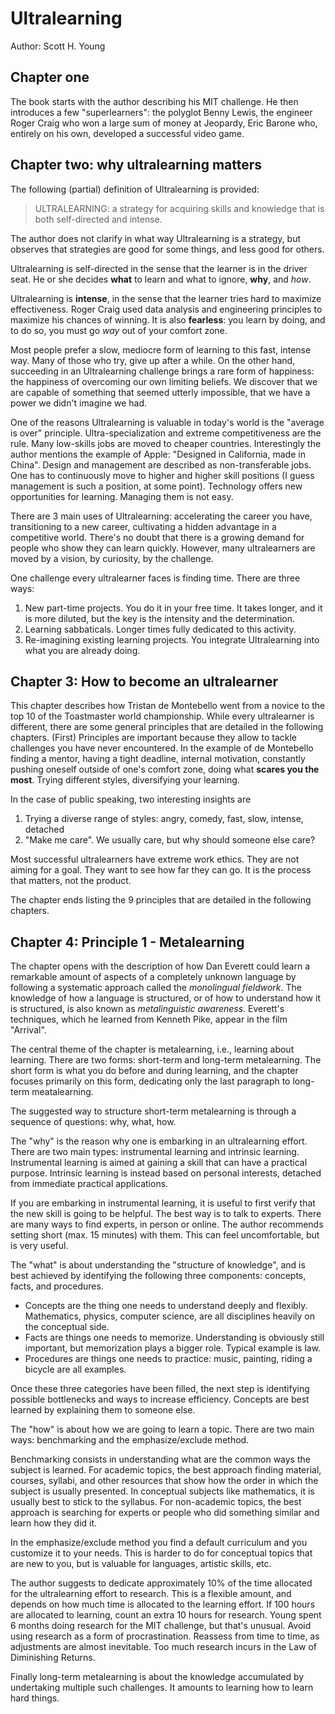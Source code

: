 # Ultralearning

Author: Scott H. Young

## Chapter one

The book starts with the author describing his MIT challenge. He then introduces a few "superlearners": the polyglot Benny Lewis, the engineer Roger Craig who won a large sum of money at Jeopardy, Eric Barone who, entirely on his own, developed a successful video game.

## Chapter two: why ultralearning matters

The following (partial) definition of Ultralearning is provided:

> ULTRALEARNING: a strategy for acquiring skills and knowledge that is both self-directed and intense.

The author does not clarify in what way Ultralearning is a strategy, but observes that strategies are good for some things, and less good for others.

Ultralearning is self-directed in the sense that the learner is in the driver seat. He or she decides **what** to learn and what to ignore, **why**, and *how*.

Ultralearning is **intense**, in the sense that the learner tries hard to maximize effectiveness. Roger Craig used data analysis and engineering principles to maximize his chances of winning. It is also **fearless**: you learn by doing, and to do so, you must go *way* out of your comfort zone.

Most people prefer a slow, mediocre form of learning to this fast, intense way. Many of those who try, give up after a while. On the other hand, succeeding in an Ultralearning challenge brings a rare form of happiness: the happiness of overcoming our own limiting beliefs. We discover that we are capable of something that seemed utterly impossible, that we have a power we didn't imagine we had.

One of the reasons Ultralearning is valuable in today's world is the "average is over" principle. Ultra-specialization and extreme competitiveness are the rule. Many low-skills jobs are moved to cheaper countries. Interestingly the author mentions the example of Apple: "Designed in California, made in China". Design and management are described as non-transferable jobs. One has to continuously move to higher and higher skill positions (I guess management is such a position, at some point). Technology offers new opportunities for learning. Managing them is not easy.

There are 3 main uses of Ultralearning: accelerating the career you have, transitioning to a new career, cultivating a hidden advantage in a competitive world. There's no doubt that there is a growing demand for people who show they can learn quickly. However, many ultralearners are moved by a vision, by curiosity, by the challenge.

One challenge every ultralearner faces is finding time. There are three ways:

1. New part-time projects. You do it in your free time. It takes longer, and it is more diluted, but the key is the intensity and the determination.
2. Learning sabbaticals. Longer times fully dedicated to this activity.
3. Re-imagining existing learning projects. You integrate Ultralearning into what you are already doing.

## Chapter 3: How to become an ultralearner

This chapter describes how Tristan de Montebello went from a novice to the top 10 of the Toastmaster world championship. While every ultralearner is different, there are some general principles that are detailed in the following chapters. (First) Principles are important because they allow to tackle challenges you have never encountered. In the example of de Montebello finding a mentor, having a tight deadline, internal motivation, constantly pushing oneself outside of one's comfort zone, doing what **scares you the most**. Trying different styles, diversifying your learning.

In the case of public speaking, two interesting insights are

1. Trying a diverse range of styles: angry, comedy, fast, slow, intense, detached
2. "Make me care". We usually care, but why should someone else care?

Most successful ultralearners have extreme work ethics. They are not aiming for a goal. They want to see how far they can go. It is the process that matters, not the product.

The chapter ends listing the 9 principles that are detailed in the following chapters.

## Chapter 4: Principle 1 - Metalearning

The chapter opens with the description of how Dan Everett could learn a remarkable amount of aspects of a completely unknown language by following a systematic approach called the *monolingual fieldwork*. The knowledge of how a language is structured, or of how to understand how it is structured, is also known as *metalinguistic awareness*. Everett's techniques, which he learned from Kenneth Pike, appear in the film "Arrival".

The central theme of the chapter is metalearning, i.e., learning about learning. There are two forms: short-term and long-term metalearning. The short form is what you do before and during learning, and the chapter focuses primarily on this form, dedicating only the last paragraph to long-term meatalearning.

The suggested way to structure short-term metalearning is through a sequence of questions: why, what, how.

The "why" is the reason why one is embarking in an ultralearning effort. There are two main types: instrumental learning and intrinsic learning. Instrumental learning is aimed at gaining a skill that can have a practical purpose. Intrinsic learning is instead based on personal interests, detached from immediate practical applications.

If you are embarking in instrumental learning, it is useful to first verify that the new skill is going to be helpful. The best way is to talk to experts. There are many ways to find experts, in person or online. The author recommends setting short (max. 15 minutes) with them. This can feel uncomfortable, but is very useful.

The "what" is about understanding the "structure of knowledge", and is best
achieved by identifying the following three components: concepts, facts, and
procedures.

- Concepts are the thing one needs to understand deeply and flexibly. Mathematics,
physics, computer science, are all disciplines heavily on the conceptual side.
- Facts are things one needs to memorize. Understanding is obviously still
important, but memorization plays a bigger role. Typical example is law.
- Procedures are things one needs to practice: music, painting, riding a bicycle
are all examples.

Once these three categories  have been filled, the next step is identifying possible bottlenecks and ways to increase efficiency. Concepts are best learned by explaining them to someone else.

The "how" is about how we are going to learn a topic. There are two main ways: benchmarking and the emphasize/exclude method.

Benchmarking consists in understanding what are the common ways the subject is learned. For academic topics, the best approach finding material, courses, syllabi, and other resources that show how the order in which the subject is usually presented.
In conceptual subjects like mathematics, it is usually best to stick to the syllabus. For non-academic topics, the best approach is searching for experts or people who did something similar and learn how they did it.

In the emphasize/exclude method you find a default curriculum and you customize it to your needs. This is harder to do for conceptual topics that are new to you, but is valuable for languages, artistic skills, etc.

The author suggests to dedicate approximately 10% of the time allocated for the ultralearning effort to research. This is a flexible amount, and depends on how much time is allocated to the learning effort. If 100 hours are allocated to learning, count an extra 10 hours for research. Young spent 6 months doing research for the MIT challenge, but that's unusual. Avoid using research as a form of procrastination. Reassess from time to time, as adjustments are almost inevitable. Too much research incurs in the Law of Diminishing Returns.

Finally long-term metalearning is about the knowledge accumulated by undertaking multiple such challenges. It amounts to learning how to learn hard things.
